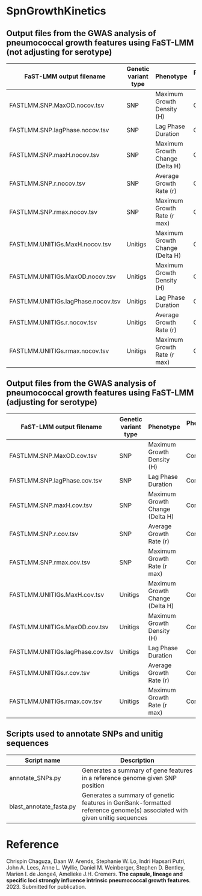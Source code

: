 # SpnGrowthKinetics

## Output files from the GWAS analysis of pneumococcal growth features using FaST-LMM (not adjusting for serotype)

FaST-LMM output filename | Genetic variant type | Phenotype | Phenotype type
-- | -- | -- | -- 
FASTLMM.SNP.MaxOD.nocov.tsv | SNP | Maximum Growth Density (H) | Continuous
FASTLMM.SNP.lagPhase.nocov.tsv | SNP | Lag Phase Duration | Continuous
FASTLMM.SNP.maxH.nocov.tsv | SNP | Maximum Growth Change (Delta H) | Continuous
FASTLMM.SNP.r.nocov.tsv | SNP | Average Growth Rate (r) | Continuous
FASTLMM.SNP.rmax.nocov.tsv | SNP | Maximum Growth Rate (r max) | Continuous
FASTLMM.UNITIGs.MaxH.nocov.tsv | Unitigs | Maximum Growth Change (Delta H) | Continuous
FASTLMM.UNITIGs.MaxOD.nocov.tsv | Unitigs | Maximum Growth Density (H) | Continuous
FASTLMM.UNITIGs.lagPhase.nocov.tsv | Unitigs | Lag Phase Duration | Continuous
FASTLMM.UNITIGs.r.nocov.tsv | Unitigs | Average Growth Rate (r) | Continuous
FASTLMM.UNITIGs.rmax.nocov.tsv | Unitigs | Maximum Growth Rate (r max) | Continuous


## Output files from the GWAS analysis of pneumococcal growth features using FaST-LMM (adjusting for serotype)

FaST-LMM output filename | Genetic variant type | Phenotype | Phenotype type
-- | -- | -- | -- 
FASTLMM.SNP.MaxOD.cov.tsv | SNP | Maximum Growth Density (H) | Continuous
FASTLMM.SNP.lagPhase.cov.tsv | SNP | Lag Phase Duration | Continuous
FASTLMM.SNP.maxH.cov.tsv | SNP | Maximum Growth Change (Delta H) | Continuous
FASTLMM.SNP.r.cov.tsv | SNP | Average Growth Rate (r) | Continuous
FASTLMM.SNP.rmax.cov.tsv | SNP | Maximum Growth Rate (r max) | Continuous
FASTLMM.UNITIGs.MaxH.cov.tsv | Unitigs | Maximum Growth Change (Delta H) | Continuous
FASTLMM.UNITIGs.MaxOD.cov.tsv | Unitigs | Maximum Growth Density (H) | Continuous
FASTLMM.UNITIGs.lagPhase.cov.tsv | Unitigs | Lag Phase Duration | Continuous
FASTLMM.UNITIGs.r.cov.tsv | Unitigs | Average Growth Rate (r) | Continuous
FASTLMM.UNITIGs.rmax.cov.tsv | Unitigs | Maximum Growth Rate (r max) | Continuous


## Scripts used to annotate SNPs and unitig sequences
Script name | Description
-- | -- 
annotate_SNPs.py | Generates a summary of gene features in a reference genome given SNP position
blast_annotate_fasta.py | Generates a summary of genetic features in GenBank-formatted reference genome(s) associated with given unitig sequences

# Reference
Chrispin Chaguza, Daan W. Arends, Stephanie W. Lo, Indri Hapsari Putri, John A. Lees, Anne L. Wyllie, Daniel M. Weinberger, Stephen D. Bentley, Marien I. de Jonge4, Amelieke J.H. 
Cremers. **The capsule, lineage and specific loci strongly influence intrinsic pneumococcal growth features**. 2023. Submitted for publication.
